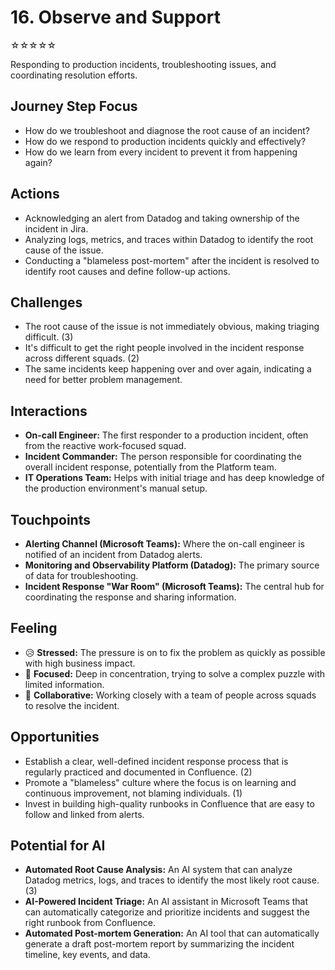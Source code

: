 # 16. Observe and Support
☆☆☆☆☆

Responding to production incidents, troubleshooting issues, and coordinating resolution efforts.

## Journey Step Focus
- How do we troubleshoot and diagnose the root cause of an incident?
- How do we respond to production incidents quickly and effectively?
- How do we learn from every incident to prevent it from happening again?

## Actions
- Acknowledging an alert from Datadog and taking ownership of the incident in Jira.
- Analyzing logs, metrics, and traces within Datadog to identify the root cause of the issue.
- Conducting a "blameless post-mortem" after the incident is resolved to identify root causes and define follow-up actions.

## Challenges
- The root cause of the issue is not immediately obvious, making triaging difficult. (3)
- It's difficult to get the right people involved in the incident response across different squads. (2)
- The same incidents keep happening over and over again, indicating a need for better problem management.

## Interactions
- **On-call Engineer:** The first responder to a production incident, often from the reactive work-focused squad.
- **Incident Commander:** The person responsible for coordinating the overall incident response, potentially from the Platform team.
- **IT Operations Team:** Helps with initial triage and has deep knowledge of the production environment's manual setup.

## Touchpoints
- **Alerting Channel (Microsoft Teams):** Where the on-call engineer is notified of an incident from Datadog alerts.
- **Monitoring and Observability Platform (Datadog):** The primary source of data for troubleshooting.
- **Incident Response "War Room" (Microsoft Teams):** The central hub for coordinating the response and sharing information.

## Feeling
- 😥 **Stressed:** The pressure is on to fix the problem as quickly as possible with high business impact.
- 🤔 **Focused:** Deep in concentration, trying to solve a complex puzzle with limited information.
- 🤝 **Collaborative:** Working closely with a team of people across squads to resolve the incident.

## Opportunities
- Establish a clear, well-defined incident response process that is regularly practiced and documented in Confluence. (2)
- Promote a "blameless" culture where the focus is on learning and continuous improvement, not blaming individuals. (1)
- Invest in building high-quality runbooks in Confluence that are easy to follow and linked from alerts.

## Potential for AI
- **Automated Root Cause Analysis:** An AI system that can analyze Datadog metrics, logs, and traces to identify the most likely root cause. (3)
- **AI-Powered Incident Triage:** An AI assistant in Microsoft Teams that can automatically categorize and prioritize incidents and suggest the right runbook from Confluence.
- **Automated Post-mortem Generation:** An AI tool that can automatically generate a draft post-mortem report by summarizing the incident timeline, key events, and data.
